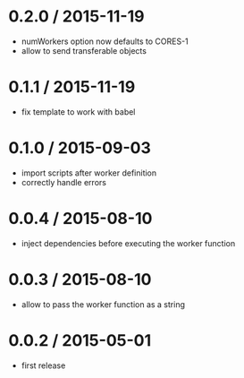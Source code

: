 0.2.0 / 2015-11-19
==================

* numWorkers option now defaults to CORES-1
* allow to send transferable objects

0.1.1 / 2015-11-19
==================

* fix template to work with babel

0.1.0 / 2015-09-03
==================

* import scripts after worker definition
* correctly handle errors

0.0.4 / 2015-08-10
==================

* inject dependencies before executing the worker function

0.0.3 / 2015-08-10
==================

* allow to pass the worker function as a string

0.0.2 / 2015-05-01
==================

* first release
